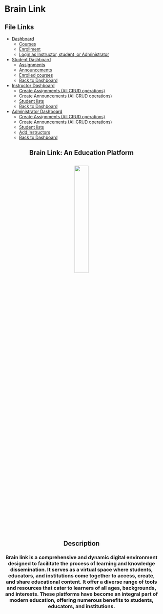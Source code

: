 # Brain Link  

## File Links

- [Dashboard](#dashboard)
  - [Courses](#courses)
  - [Enrollment](#enrollment)
  - [Login as Instructor, student, or Administrator](#login)
- [Student Dashboard](#dashboard)
  - [Assignments](#assignmets)
  - [Announcements](#announcements)
  - [Enrolled courses](#Enrolled)
  - [Back to Dashboard](#BacktToDash)
- [Instructor Dashboard](#dashboard)
  - [Create Assignments (All CRUD operations)](#assignmets)
  - [Create Announcements (All CRUD operations)](#announcements)
  - [Student lists](#Enrolled)
  - [Back to Dashboard](#BacktToDash)
- [Administrator Dashboard](#dashboard)
  - [Create Assignments (All CRUD operations)](#assignmets)
  - [Create Announcements (All CRUD operations)](#announcements)
  - [Student lists](#Enrolled)
  - [Add Instructors](#Instructor)
  - [Back to Dashboard](#BacktToDash)

<div align="center" > 
<h2>Brain Link: An Education Platform<h2>
<img width="30%" src="https://github.com/Payalsahuj/Brain-Link-Angular/experiment/src/assets/Image/Brain_Link.png"><br><br>

<h2 align="center">Description </h2>
<h3>Brain link is a comprehensive and dynamic digital environment designed to facilitate the process of learning and knowledge dissemination. It serves as a virtual space where students, educators, and institutions come together to access, create, and share educational content. It offer a diverse range of tools and resources that cater to learners of all ages, backgrounds, and interests. These platforms have become an integral part of modern education, offering numerous benefits to students, educators, and institutions.
</h3>
</div> 
